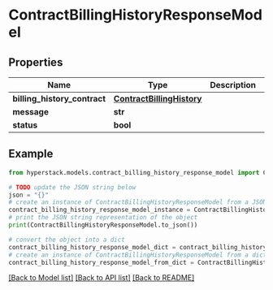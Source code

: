 # ContractBillingHistoryResponseModel


## Properties

Name | Type | Description | Notes
------------ | ------------- | ------------- | -------------
**billing_history_contract** | [**ContractBillingHistory**](ContractBillingHistory.md) |  | [optional] 
**message** | **str** |  | [optional] 
**status** | **bool** |  | [optional] 

## Example

```python
from hyperstack.models.contract_billing_history_response_model import ContractBillingHistoryResponseModel

# TODO update the JSON string below
json = "{}"
# create an instance of ContractBillingHistoryResponseModel from a JSON string
contract_billing_history_response_model_instance = ContractBillingHistoryResponseModel.from_json(json)
# print the JSON string representation of the object
print(ContractBillingHistoryResponseModel.to_json())

# convert the object into a dict
contract_billing_history_response_model_dict = contract_billing_history_response_model_instance.to_dict()
# create an instance of ContractBillingHistoryResponseModel from a dict
contract_billing_history_response_model_from_dict = ContractBillingHistoryResponseModel.from_dict(contract_billing_history_response_model_dict)
```
[[Back to Model list]](../README.md#documentation-for-models) [[Back to API list]](../README.md#documentation-for-api-endpoints) [[Back to README]](../README.md)


